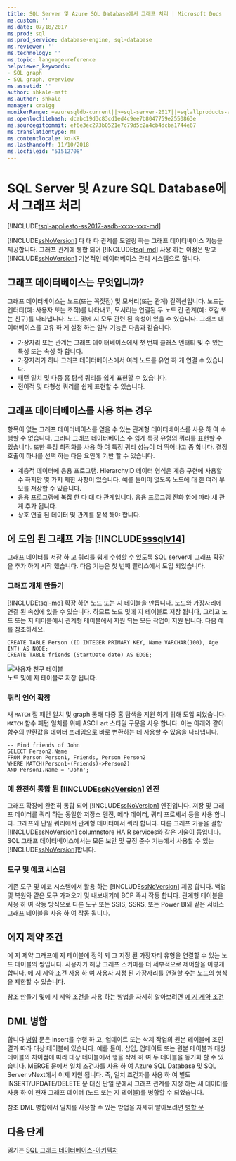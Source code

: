 ```yaml
---
title: SQL Server 및 Azure SQL Database에서 그래프 처리 | Microsoft Docs
ms.custom: ''
ms.date: 07/18/2017
ms.prod: sql
ms.prod_service: database-engine, sql-database
ms.reviewer: ''
ms.technology: ''
ms.topic: language-reference
helpviewer_keywords:
- SQL graph
- SQL graph, overview
ms.assetid: ''
author: shkale-msft
ms.author: shkale
manager: craigg
monikerRange: =azuresqldb-current||>=sql-server-2017||=sqlallproducts-allversions||>=sql-server-linux-2017||=azuresqldb-mi-current
ms.openlocfilehash: dcabc19d3c83cd1ed4c9ee7b8047759e2550863e
ms.sourcegitcommit: ef6e3ec273b0521e7c79d5c2a4cb4dcba1744e67
ms.translationtype: MT
ms.contentlocale: ko-KR
ms.lasthandoff: 11/10/2018
ms.locfileid: "51512708"
---
```

# <a name="graph-processing-with-sql-server-and-azure-sql-database"></a>SQL Server 및 Azure SQL Database에서 그래프 처리
[!INCLUDE[tsql-appliesto-ss2017-asdb-xxxx-xxx-md](../../includes/tsql-appliesto-ss2017-asdb-xxxx-xxx-md.md)]

[!INCLUDE[ssNoVersion](../../includes/ssnoversion-md.md)] 다 대 다 관계를 모델링 하는 그래프 데이터베이스 기능을 제공합니다. 그래프 관계에 통합 되어 [!INCLUDE[tsql-md](../../includes/tsql-md.md)] 사용 하는 이점은 받고 [!INCLUDE[ssNoVersion](../../includes/ssnoversion-md.md)] 기본적인 데이터베이스 관리 시스템으로 합니다.


## <a name="what-is-a-graph-database"></a>그래프 데이터베이스는 무엇입니까?  
그래프 데이터베이스는 노드(또는 꼭짓점) 및 모서리(또는 관계) 컬렉션입니다. 노드는 엔터티(예: 사용자 또는 조직)를 나타내고, 모서리는 연결된 두 노드 간 관계(예: 호감 또는 친구)를 나타냅니다. 노드 및에 지 모두 관련 된 속성이 있을 수 있습니다. 그래프 데이터베이스를 고유 하 게 설정 하는 일부 기능은 다음과 같습니다.  
-   가장자리 또는 관계는 그래프 데이터베이스에서 첫 번째 클래스 엔터티 및 수 있는 특성 또는 속성 하 합니다. 
-   가장자리가 하나 그래프 데이터베이스에서 여러 노드를 유연 하 게 연결 수 있습니다.
-   패턴 일치 및 다중 홉 탐색 쿼리를 쉽게 표현할 수 있습니다.
-   전이적 및 다형성 쿼리를 쉽게 표현할 수 있습니다.

## <a name="when-to-use-a-graph-database"></a>그래프 데이터베이스를 사용 하는 경우

항목이 없는 그래프 데이터베이스를 얻을 수 있는 관계형 데이터베이스를 사용 하 여 수행할 수 없습니다. 그러나 그래프 데이터베이스 수 쉽게 특정 유형의 쿼리를 표현할 수 있습니다. 또한 특정 최적화를 사용 하 여 특정 쿼리 성능이 더 뛰어나고 좀 합니다. 결정 호출이 하나를 선택 하는 다음 요인에 기반 할 수 있습니다.  
-   계층적 데이터에 응용 프로그램. HierarchyID 데이터 형식은 계층 구현에 사용할 수 하지만 몇 가지 제한 사항이 있습니다. 예를 들어이 없도록 노드에 대 한 여러 부모를 저장할 수 있습니다.
-   응용 프로그램에 복잡 한 다 대 다 관계입니다. 응용 프로그램 진화 함에 따라 새 관계 추가 됩니다.
-   상호 연결 된 데이터 및 관계를 분석 해야 합니다.

## <a name="graph-features-introduced-in-includesssqlv14includessssqlv14-mdmd"></a>에 도입 된 그래프 기능 [!INCLUDE[sssqlv14](../../includes/sssqlv14-md.md)] 
그래프 데이터를 저장 하 고 쿼리를 쉽게 수행할 수 있도록 SQL server에 그래프 확장을 추가 하기 시작 했습니다. 다음 기능은 첫 번째 릴리스에서 도입 되었습니다. 


### <a name="create-graph-objects"></a>그래프 개체 만들기
[!INCLUDE[tsql-md](../../includes/tsql-md.md)] 확장 하면 노드 또는 지 테이블을 만듭니다. 노드와 가장자리에 연결 된 속성에 있을 수 있습니다. 하므로 노드 및에 지 테이블로 저장 됩니다, 그리고 노드 또는 지 테이블에서 관계형 테이블에서 지원 되는 모든 작업이 지원 됩니다. 다음 예를 참조하세요.  

```   
CREATE TABLE Person (ID INTEGER PRIMARY KEY, Name VARCHAR(100), Age INT) AS NODE;
CREATE TABLE friends (StartDate date) AS EDGE;
```   

![사용자 친구 테이블](../../relational-databases/graphs/media/person-friends-tables.png "Person 노드 및 친구 edge 테이블")  
노드 및에 지 테이블로 저장 됩니다.  

### <a name="query-language-extensions"></a>쿼리 언어 확장  
새 `MATCH` 절 패턴 일치 및 graph 통해 다중 홉 탐색을 지원 하기 위해 도입 되었습니다. `MATCH` 함수 패턴 일치를 위해 ASCII art 스타일 구문을 사용 합니다. 이는 아래와 같이 함수의 반환값을 데이터 프레임으로 바로 변환하는 데 사용할 수 있음을 나타냅니다.  

```   
-- Find friends of John
SELECT Person2.Name 
FROM Person Person1, Friends, Person Person2
WHERE MATCH(Person1-(Friends)->Person2)
AND Person1.Name = 'John';
```   
 
### <a name="fully-integrated-in-includessnoversionincludesssnoversion-mdmd-engine"></a>에 완전히 통합 된 [!INCLUDE[ssNoVersion](../../includes/ssnoversion-md.md)] 엔진 
그래프 확장에 완전히 통합 되어 [!INCLUDE[ssNoVersion](../../includes/ssnoversion-md.md)] 엔진입니다. 저장 및 그래프 데이터를 쿼리 하는 동일한 저장소 엔진, 메타 데이터, 쿼리 프로세서 등을 사용 합니다. 그래프와 단일 쿼리에서 관계형 데이터에서 쿼리 합니다. 다른 그래프 기능을 결합 [!INCLUDE[ssNoVersion](../../includes/ssnoversion-md.md)] columnstore HA R services와 같은 기술이 등입니다. SQL 그래프 데이터베이스에서는 모든 보안 및 규정 준수 기능에서 사용할 수 있는 [!INCLUDE[ssNoVersion](../../includes/ssnoversion-md.md)]합니다.
 
### <a name="tooling-and-ecosystem"></a>도구 및 에코 시스템

기존 도구 및 에코 시스템에서 활용 하는 [!INCLUDE[ssNoVersion](../../includes/ssnoversion-md.md)] 제공 합니다. 백업 및 복원와 같은 도구 가져오기 및 내보내기에 BCP 즉시 작동 합니다. 관계형 테이블을 사용 하 여 작동 방식으로 다른 도구 또는 SSIS, SSRS, 또는 Power BI와 같은 서비스 그래프 테이블을 사용 하 여 작동 됩니다.

## <a name="edge-constraints"></a>에지 제약 조건
에 지 제약 그래프에 지 테이블에 정의 되 고 지정 된 가장자리 유형을 연결할 수 있는 노드 테이블의 쌍입니다. 사용자가 해당 그래프 스키마를 더 세부적으로 제어할을 이렇게 합니다. 에 지 제약 조건 사용 하 여 사용자 지정 된 가장자리를 연결할 수는 노드의 형식을 제한할 수 있습니다. 

참조 만들기 및에 지 제약 조건을 사용 하는 방법을 자세히 알아보려면 [에 지 제약 조건](../../relational-databases/tables/graph-edge-constraints.md)

## <a name="merge-dml"></a>DML 병합 
합니다 [병합](../../t-sql/statements/merge-transact-sql.md) 문은 insert를 수행 하 고, 업데이트 또는 삭제 작업의 원본 테이블에 조인 결과 따라 대상 테이블에 있습니다. 예를 들어, 삽입, 업데이트 또는 원본 테이블과 대상 테이블의 차이점에 따라 대상 테이블에서 행을 삭제 하 여 두 테이블을 동기화 할 수 있습니다. MERGE 문에서 일치 조건자를 사용 하 여 Azure SQL Database 및 SQL Server vNext에서 이제 지원 됩니다. 즉, 일치 조건자를 사용 하 여 별도 INSERT/UPDATE/DELETE 문 대신 단일 문에서 그래프 관계를 지정 하는 새 데이터를 사용 하 여 현재 그래프 데이터 (노드 또는 지 테이블)를 병합할 수 되었습니다.

참조 DML 병합에서 일치를 사용할 수 있는 방법을 자세히 알아보려면 [병합 문](../../t-sql/statements/merge-transact-sql.md)

 ## <a name="next-steps"></a>다음 단계  
읽기는 [SQL 그래프 데이터베이스-아키텍처](./sql-graph-architecture.md)
   

